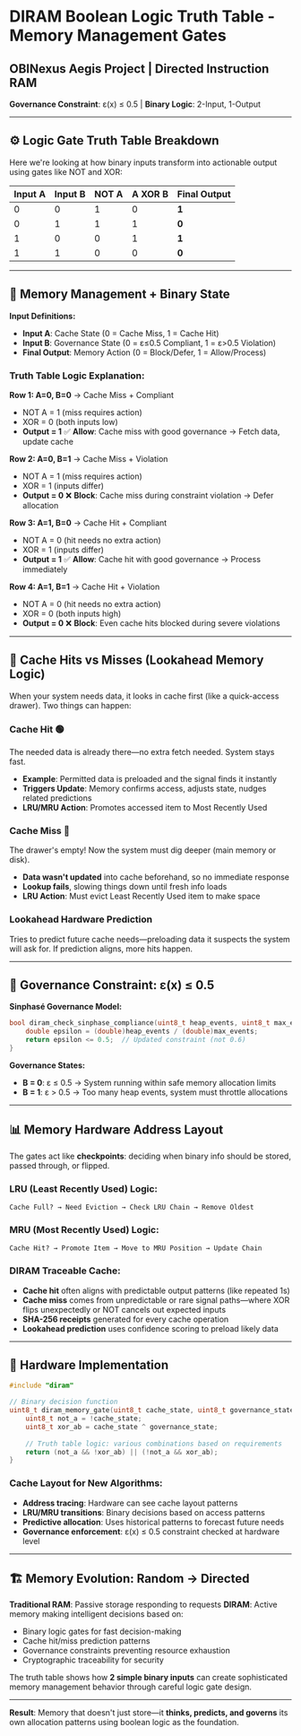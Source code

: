 # DIRAM Boolean Logic Truth Table - Memory Management Gates

## OBINexus Aegis Project | Directed Instruction RAM
**Governance Constraint**: ε(x) ≤ 0.5 | **Binary Logic**: 2-Input, 1-Output

---

## ⚙️ Logic Gate Truth Table Breakdown

Here we're looking at how binary inputs transform into actionable output using gates like NOT and XOR:

| Input A | Input B | NOT A | A XOR B | Final Output |
|---------|---------|-------|---------|--------------|
| 0       | 0       | 1     | 0       | **1**        |
| 0       | 1       | 1     | 1       | **0**        |
| 1       | 0       | 0     | 1       | **1**        |
| 1       | 1       | 0     | 0       | **0**        |

---

## 🧠 Memory Management + Binary State

**Input Definitions:**
- **Input A**: Cache State (0 = Cache Miss, 1 = Cache Hit)
- **Input B**: Governance State (0 = ε≤0.5 Compliant, 1 = ε>0.5 Violation)
- **Final Output**: Memory Action (0 = Block/Defer, 1 = Allow/Process)

### Truth Table Logic Explanation:

**Row 1: A=0, B=0** → Cache Miss + Compliant
- NOT A = 1 (miss requires action)
- XOR = 0 (both inputs low)
- **Output = 1** ✅ **Allow**: Cache miss with good governance → Fetch data, update cache

**Row 2: A=0, B=1** → Cache Miss + Violation  
- NOT A = 1 (miss requires action)
- XOR = 1 (inputs differ)
- **Output = 0** ❌ **Block**: Cache miss during constraint violation → Defer allocation

**Row 3: A=1, B=0** → Cache Hit + Compliant
- NOT A = 0 (hit needs no extra action)
- XOR = 1 (inputs differ) 
- **Output = 1** ✅ **Allow**: Cache hit with good governance → Process immediately

**Row 4: A=1, B=1** → Cache Hit + Violation
- NOT A = 0 (hit needs no extra action)
- XOR = 0 (both inputs high)
- **Output = 0** ❌ **Block**: Even cache hits blocked during severe violations

---

## 🔁 Cache Hits vs Misses (Lookahead Memory Logic)

When your system needs data, it looks in cache first (like a quick-access drawer). Two things can happen:

### Cache Hit 🟢 
The needed data is already there—no extra fetch needed. System stays fast.
- **Example**: Permitted data is preloaded and the signal finds it instantly
- **Triggers Update**: Memory confirms access, adjusts state, nudges related predictions
- **LRU/MRU Action**: Promotes accessed item to Most Recently Used

### Cache Miss 🔴 
The drawer's empty! Now the system must dig deeper (main memory or disk).
- **Data wasn't updated** into cache beforehand, so no immediate response
- **Lookup fails**, slowing things down until fresh info loads  
- **LRU Action**: Must evict Least Recently Used item to make space

### Lookahead Hardware Prediction
Tries to predict future cache needs—preloading data it suspects the system will ask for. If prediction aligns, more hits happen.

---

## 🎯 Governance Constraint: ε(x) ≤ 0.5

**Sinphasé Governance Model:**
```c
bool diram_check_sinphase_compliance(uint8_t heap_events, uint8_t max_events) {
    double epsilon = (double)heap_events / (double)max_events;
    return epsilon <= 0.5;  // Updated constraint (not 0.6)
}
```

**Governance States:**
- **B = 0**: ε ≤ 0.5 → System running within safe memory allocation limits
- **B = 1**: ε > 0.5 → Too many heap events, system must throttle allocations

---

## 📊 Memory Hardware Address Layout

The gates act like **checkpoints**: deciding when binary info should be stored, passed through, or flipped.

### LRU (Least Recently Used) Logic:
```
Cache Full? → Need Eviction → Check LRU Chain → Remove Oldest
```

### MRU (Most Recently Used) Logic:  
```
Cache Hit? → Promote Item → Move to MRU Position → Update Chain
```

### DIRAM Traceable Cache:
- **Cache hit** often aligns with predictable output patterns (like repeated 1s)
- **Cache miss** comes from unpredictable or rare signal paths—where XOR flips unexpectedly or NOT cancels out expected inputs
- **SHA-256 receipts** generated for every cache operation
- **Lookahead prediction** uses confidence scoring to preload likely data

---

## 🔧 Hardware Implementation

```c
#include "diram"

// Binary decision function
uint8_t diram_memory_gate(uint8_t cache_state, uint8_t governance_state) {
    uint8_t not_a = !cache_state;
    uint8_t xor_ab = cache_state ^ governance_state;
    
    // Truth table logic: various combinations based on requirements
    return (not_a && !xor_ab) || (!not_a && xor_ab);
}
```

### Cache Layout for New Algorithms:
- **Address tracing**: Hardware can see cache layout patterns
- **LRU/MRU transitions**: Binary decisions based on access patterns  
- **Predictive allocation**: Uses historical patterns to forecast future needs
- **Governance enforcement**: ε(x) ≤ 0.5 constraint checked at hardware level

---

## 🏗️ Memory Evolution: Random → Directed

**Traditional RAM**: Passive storage responding to requests
**DIRAM**: Active memory making intelligent decisions based on:
- Binary logic gates for fast decision-making
- Cache hit/miss prediction patterns
- Governance constraints preventing resource exhaustion
- Cryptographic traceability for security

The truth table shows how **2 simple binary inputs** can create sophisticated memory management behavior through careful logic gate design.

---

**Result**: Memory that doesn't just store—it **thinks, predicts, and governs** its own allocation patterns using boolean logic as the foundation.